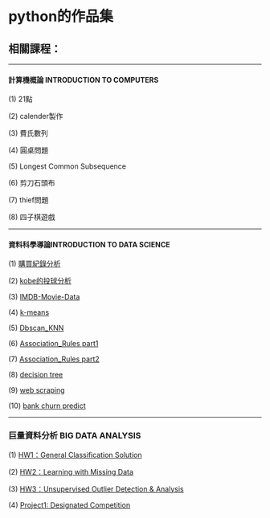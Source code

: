 # python的作品集

## 相關課程：

---

#### 計算機概論 INTRODUCTION TO COMPUTERS

(1) 21點

(2) calender製作

(3) 費氏數列

(4) 圓桌問題

(5) Longest Common Subsequence

(6) 剪刀石頭布

(7) thief問題

(8) 四子棋遊戲

---

#### 資料科學導論INTRODUCTION TO DATA SCIENCE

(1) [購買紀錄分析](https://github.com/kevinhuang102888/python/blob/master/Class%EF%BC%9AINTRODUCTION%20TO%20DATA%20SCIENCE/purchase%20analysis/hw1_purchase.ipynb)

(2) [kobe的投球分析](https://github.com/kevinhuang102888/python/blob/master/Class%EF%BC%9AINTRODUCTION%20TO%20DATA%20SCIENCE/kobe/hw2_kobe.ipynb)

(3) [IMDB-Movie-Data](https://github.com/kevinhuang102888/python/blob/master/Class%EF%BC%9AINTRODUCTION%20TO%20DATA%20SCIENCE/movie_analysis/hw1_movie.ipynb)

(4) [k-means](https://github.com/kevinhuang102888/python/blob/master/k-means/kmeans.ipynb)

(5) [Dbscan_KNN](https://github.com/kevinhuang102888/python/blob/master/Class%EF%BC%9AINTRODUCTION%20TO%20DATA%20SCIENCE/dbscan_KNN/dbscan_KNN.ipynb)

(6) [Association_Rules part1](https://github.com/kevinhuang102888/python/blob/master/Class%EF%BC%9AINTRODUCTION%20TO%20DATA%20SCIENCE/Association_Rules/arm-implement.ipynb)

(7) [Association_Rules part2](https://github.com/kevinhuang102888/python/blob/master/Class%EF%BC%9AINTRODUCTION%20TO%20DATA%20SCIENCE/Association_Rules/arm.ipynb)

(8) [decision tree](https://github.com/kevinhuang102888/python/blob/master/Class%EF%BC%9AINTRODUCTION%20TO%20DATA%20SCIENCE/Decision_tree/decision_tree.ipynb)

(9) [web scraping](https://github.com/kevinhuang102888/python/blob/master/Class%EF%BC%9AINTRODUCTION%20TO%20DATA%20SCIENCE/web_scraping/web_scraping.ipynb)

(10) [bank churn predict](https://github.com/kevinhuang102888/python/tree/master/Class%EF%BC%9AINTRODUCTION%20TO%20DATA%20SCIENCE/bank_churn_competition)

---

### 巨量資料分析 BIG DATA ANALYSIS

(1) [HW1：General Classification Solution](https://github.com/kevinhuang102888/python/blob/master/Class%EF%BC%9ABIG_DATA_ANALYSIS/HW1%EF%BC%9AGeneral%20Classification%20Solution/%E5%B7%A8%E9%87%8F%E8%B3%87%E6%96%99%E5%88%86%E6%9E%90HW1.pdf)

(2) [HW2：Learning with Missing Data](https://github.com/kevinhuang102888/python/blob/master/Class%EF%BC%9ABIG_DATA_ANALYSIS/HW2%EF%BC%9ALearning%20with%20MissingData/%E5%B7%A8%E9%87%8F%E5%88%86%E6%9E%90%E8%B3%87%E6%96%99%20HW2.pdf)

(3) [HW3：Unsupervised Outlier Detection & Analysis](https://github.com/kevinhuang102888/python/blob/master/Class%EF%BC%9ABIG_DATA_ANALYSIS/HW3%EF%BC%9AUnsupervised%20Outlier%20Detection%20%26%20Analysis/Outlier_Analysis.ipynb)

(4) [Project1: Designated Competition](https://github.com/kevinhuang102888/python/blob/master/Class%EF%BC%9ABIG_DATA_ANALYSIS/Project1%EF%BC%9ADesignated%20Competition/%E7%8E%89%E5%B1%B1%E7%AB%B6%E8%B3%BD%E5%A0%B1%E5%91%8A%E6%9B%B8.pdf)

